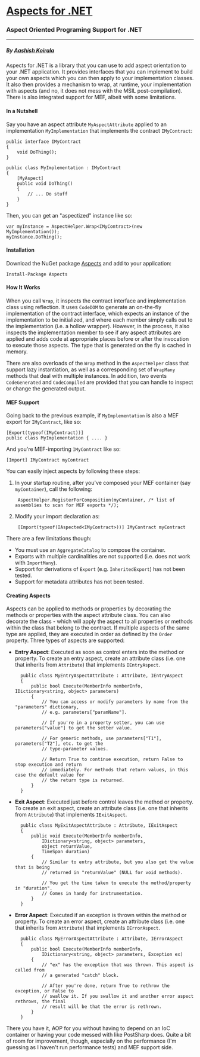 # [Aspects for .NET](http://aashishkoirala.github.io/aspects/)
### Aspect Oriented Programing Support for .NET 
___
##### By [Aashish Koirala](http://aashishkoirala.github.io)

Aspects for .NET is a library that you can use to add aspect orientation to your .NET application. It provides interfaces that you can implement to build your own aspects which you can then apply to your implementation classes. It also then provides a mechanism to wrap, at runtime, your implementation with aspects (and no, it does not mess with the MSIL post-compilation). There is also integrated support for MEF, albeit with some limitations.

#### In a Nutshell
Say you have an aspect attribute `MyAspectAttribute` applied to an implementation `MyImplementation` that implements the contract `IMyContract`:

	public interface IMyContract
	{
		void DoThing();
	}

	public class MyImplementation : IMyContract
	{
		[MyAspect]
		public void DoThing()
		{
			// ... Do stuff
		}
  	}

Then, you can get an "aspectized" instance like so:

	var myInstance = AspectHelper.Wrap<IMyContract>(new MyImplementation());
	myInstance.DoThing();

#### Installation
Download the NuGet package [Aspects](https://www.nuget.org/packages/aspects/) and add to your application:

	Install-Package Aspects

#### How It Works
When you call `Wrap`, it inspects the contract interface and implementation class using reflection. It uses `CodeDOM` to generate an on-the-fly implementation of the contract interface, which expects an instance of the implementation to be initialized, and where each member simply calls out to the implementation (i.e. a hollow wrapper). However, in the process, it also inspects the implementation member to see if any aspect attributes are applied and adds code at appropriate places before or after the invocation to execute those aspects. The type that is generated on the fly is cached in memory.

There are also overloads of the `Wrap` method in the `AspectHelper` class that support lazy instantiation, as well as a corresponding set of `WrapMany` methods that deal with multiple instances. In addition, two events `CodeGenerated` and `CodeCompiled` are provided that you can handle to inspect or change the generated output.

#### MEF Support
Going back to the previous example, if `MyImplementation` is also a MEF export for `IMyContract`, like so:

	[Export(typeof(IMyContract))]
	public class MyImplementation { .... }

And you're MEF-importing `IMyContract` like so:

	[Import] IMyContract myContract

You can easily inject aspects by following these steps:

1. In your startup routine, after you've composed your MEF container (say `myContainer`), call the following:

		AspectHelper.RegisterForComposition(myContainer, /* list of assemblies to scan for MEF exports */);
2. Modify your import declaration as:

		[Import(typeof(IAspected<IMyContract>))] IMyContract myContract

There are a few limitations though:

+ You must use an `AggregateCatalog` to compose the container.
+ Exports with multiple cardinalities are not supported (i.e. does not work with `ImportMany`).
+ Support for derivations of `Export` (e.g. `InheritedExport`) has not been tested.
+ Support for metadata attributes has not been tested.

#### Creating Aspects
Aspects can be applied to methods or properties by decorating the methods or properties with the aspect attribute class. You can also decorate the class - which will apply the aspect to all properties or methods within the class that belong to the contract. If multiple aspects of the same type are applied, they are executed in order as defined by the `Order` property. Three types of aspects are supported:

+ **Entry Aspect**: Executed as soon as control enters into the method or property. To create an entry aspect, create an attribute class (i.e. one that inherits from `Attribute`) that implements `IEntryAspect`.

		public class MyEntryAspectAttribute : Attribute, IEntryAspect
		{
			public bool Execute(MemberInfo memberInfo, IDictionary<string, object> parameters)
		    {
				// You can access or modify parameters by name from the "parameters" dictionary,
				// e.g. parameters["paramName"].
	
				// If you're in a property setter, you can use parameters["value"] to get the setter value.
	
				// For generic methods, use parameters["T1"], parameters["T2"], etc. to get the
				// type-parameter values.
		
				// Return True to continue execution, return False to stop execution and return
				// immediately. For methods that return values, in this case the default value for
				// the return type is returned.
			}	
		}

+ **Exit Aspect**: Executed just before control leaves the method or property. To create an exit aspect, create an attribute class (i.e. one that inherits from `Attribute`) that implements `IExitAspect`.

		public class MyExitAspectAttribute : Attribute, IExitAspect
		{
			public void Execute(MemberInfo memberInfo,
				IDictionary<string, object> parameters, 
				object returnValue, 
				TimeSpan duration)
			{
				// Similar to entry attribute, but you also get the value that is being
				// returned in "returnValue" (NULL for void methods).

				// You get the time taken to execute the method/property in "duration".
				// Comes in handy for instrumentation.
			}
		}

+ **Error Aspect**: Executed if an exception is thrown within the method or property. To create an error aspect, create an attribute class (i.e. one that inherits from `Attribute`) that implements `IErrorAspect`.

		public class MyErrorAspectAttribute : Attribute, IErrorAspect
		{
			public bool Execute(MemberInfo memberInfo, 
				IDictionary<string, object> parameters, Exception ex)
        	{
				// "ex" has the exception that was thrown. This aspect is called from
				// a generated "catch" block.

				// After you're done, return True to rethrow the exception, or False to
				// swallow it. If you swallow it and another error aspect rethrows, the final
				// result will be that the error is rethrown.
			}
		}


There you have it, AOP for you without having to depend on an IoC container or having your code messed with like PostSharp does. Quite a bit of room for improvement, though, especially on the performance (I'm guessing as I haven't run performance tests) and MEF support side.